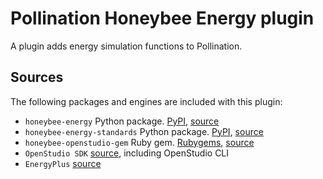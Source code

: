 # Pollination Honeybee Energy plugin

A plugin adds energy simulation functions to Pollination.

## Sources

The following packages and engines are included with this plugin:

- `honeybee-energy` Python package. [PyPI](https://pypi.org/project/honeybee-energy/), [source](https://github.com/ladybug-tools/honeybee-energy)
- `honeybee-energy-standards` Python package. [PyPI](https://pypi.org/project/honeybee-energy-standards/), [source](https://github.com/ladybug-tools/honeybee-energy-standards)
- `honeybee-openstudio-gem` Ruby gem. [Rubygems](https://rubygems.org/gems/honeybee-openstudio), [source](https://github.com/ladybug-tools/honeybee-openstudio-gem)
- `OpenStudio SDK` [source](https://github.com/NREL/OpenStudio/releases), including OpenStudio CLI
- `EnergyPlus` [source](https://github.com/NREL/EnergyPlus/releases)
